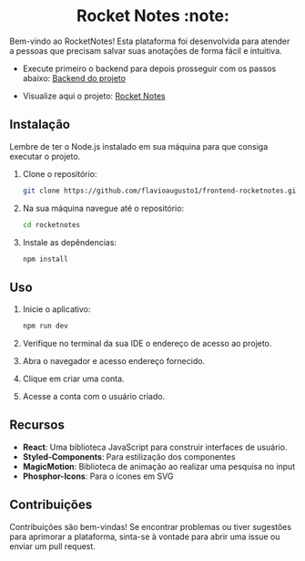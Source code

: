 <p align="center">
  <h1 align="center">Rocket Notes :note:</h1>
</p>

Bem-vindo ao RocketNotes! Esta plataforma foi desenvolvida para atender a pessoas que precisam salvar suas anotações de forma fácil e intuitiva.

- Execute primeiro o backend para depois prosseguir com os passos abaixo:
[Backend do projeto](https://github.com/flavioaugusto1/backend-rocketnotes)

- Visualize aqui o projeto:
[Rocket Notes](https://roocketnotes.netlify.app/)

## Instalação

Lembre de ter o Node.js instalado em sua máquina para que consiga executar o projeto.

1. Clone o repositório:

   ```bash
   git clone https://github.com/flavioaugusto1/frontend-rocketnotes.git

2. Na sua máquina navegue até o repositório:

   ```bash
   cd rocketnotes

3. Instale as depêndencias:

   ```bash
   npm install

## Uso
1. Inicie o aplicativo:

   ```bash
   npm run dev

2. Verifique no terminal da sua IDE o endereço de acesso ao projeto.
3. Abra o navegador e acesso endereço fornecido.
4. Clique em criar uma conta.
5. Acesse a conta com o usuário criado.

## Recursos

- **React**: Uma biblioteca JavaScript para construir interfaces de usuário.
- **Styled-Components**: Para estilização dos componentes
- **MagicMotion**: Biblioteca de animação ao realizar uma pesquisa no input
- **Phosphor-Icons**: Para o ícones em SVG

## Contribuições
Contribuições são bem-vindas! Se encontrar problemas ou tiver sugestões para aprimorar a plataforma, sinta-se à vontade para abrir uma issue ou enviar um pull request.
